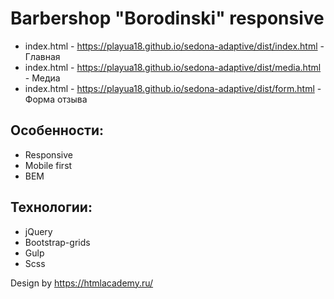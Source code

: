 # Barbershop "Borodinski" responsive

 * index.html - https://playua18.github.io/sedona-adaptive/dist/index.html - Главная
 * index.html - https://playua18.github.io/sedona-adaptive/dist/media.html - Медиа
 * index.html - https://playua18.github.io/sedona-adaptive/dist/form.html - Форма отзыва

## Особенности:
 * Responsive
 * Mobile first
 * BEM
 
## Технологии:
 * jQuery
 * Bootstrap-grids
 * Gulp
 * Scss

 Design by https://htmlacademy.ru/
 